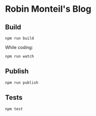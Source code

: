 # Robin Monteil's Blog

## Build
```
npm run build
```

While coding:
```
npm run watch
```

## Publish
```
npm run publish
```

## Tests
```
npm test
```
